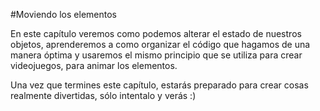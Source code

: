 #Moviendo los elementos

En este capítulo veremos como podemos alterar el estado de nuestros objetos, aprenderemos a como organizar el código que hagamos de una manera óptima y usaremos el mismo principio que se utiliza para crear videojuegos, para animar los elementos.

Una vez que termines este capítulo, estarás preparado para crear cosas realmente divertidas, sólo intentalo y verás :)

